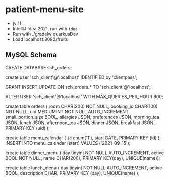 # patient-menu-site

* jv 11
* IntelliJ Idea 2021, run with `idea`
* Run with ./gradelw quarkusDev
* Load localhost:8080/fruits

## MySQL Schema
CREATE DATABASE sch_orders;

create user 'sch_client'@'localhost' IDENTIFIED by 'clientpass';

GRANT INSERT,UPDATE ON sch_orders.* TO 'sch_client'@'localhost';

ALTER USER 'sch_client'@'localhost' WITH MAX_QUERIES_PER_HOUR 600;

create table orders ( 
    room CHAR(200) NOT NULL,
    booking_id CHAR(100) NOT NULL,
    uid MEDIUMINT NOT NULL AUTO_INCREMENT,
    small_portion_size BOOL,
    allergies JSON, preferences JSON,
    morning_tea JSON, lunch JSON, afternoon_tea JSON, dinner JSON, breakfast JSON,
    PRIMARY KEY (uid) );

create table menu_calendar (     `id` enum('1'), start DATE,     PRIMARY KEY (id) );
INSERT INTO menu_calendar (start) VALUES ('2021-09-15');

create table dinner_menu (     day tinyint NOT NULL AUTO_INCREMENT,     active BOOL NOT NULL,     name CHAR(200),     PRIMARY KEY(day), UNIQUE(name));

create table lunch_menu (
    day tinyint NOT NULL AUTO_INCREMENT,
    active BOOL,
    description CHAR,
    PRIMARY KEY (day), UNIQUE(name) );



